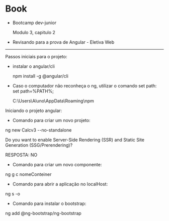 # Book

* Bootcamp dev-junior

    Modulo 3, capitulo 2

* Revisando para a prova de Angular - Eletiva Web


****************************************

Passos iniciais para o projeto:

* instalar o angular/cli 

    npm install -g @angular/cli

* Caso o computador não reconheça o ng, utilizar o comando set path: set path=%PATH%;

    C:\Users\Aluno\AppData\Roaming\npm

Iniciando o projeto angular:

* Comando para criar um novo projeto: 

ng new Calcv3 --no-standalone

Do you want to enable Server-Side Rendering (SSR) and Static Site Generation (SSG/Prerendering)?

 RESPOSTA: NO

* Comando para criar um novo componente: 

ng g c nomeConteiner

* Comando para abrir a aplicação no localHost: 

ng s -o

* Comando para instalar o bootstrap:

 ng add @ng-bootstrap/ng-bootstrap